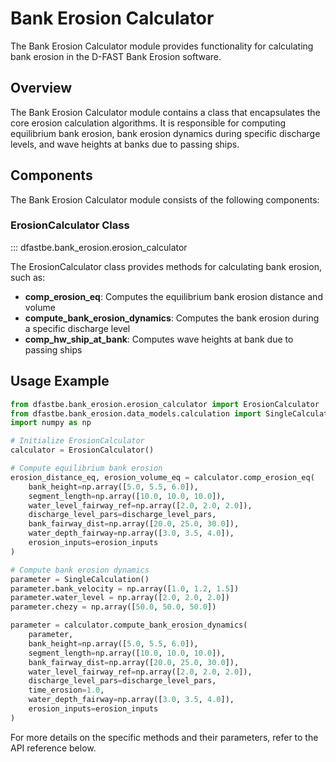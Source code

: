 # Bank Erosion Calculator

The Bank Erosion Calculator module provides functionality for calculating bank erosion in the D-FAST Bank Erosion software.

## Overview

The Bank Erosion Calculator module contains a class that encapsulates the core erosion calculation algorithms. It is responsible for computing equilibrium bank erosion, bank erosion dynamics during specific discharge levels, and wave heights at banks due to passing ships.

## Components

The Bank Erosion Calculator module consists of the following components:

### ErosionCalculator Class

::: dfastbe.bank_erosion.erosion_calculator

The ErosionCalculator class provides methods for calculating bank erosion, such as:

- **comp_erosion_eq**: Computes the equilibrium bank erosion distance and volume
- **compute_bank_erosion_dynamics**: Computes the bank erosion during a specific discharge level
- **comp_hw_ship_at_bank**: Computes wave heights at bank due to passing ships

## Usage Example

```python
from dfastbe.bank_erosion.erosion_calculator import ErosionCalculator
from dfastbe.bank_erosion.data_models.calculation import SingleCalculation, SingleParameters, SingleErosion
import numpy as np

# Initialize ErosionCalculator
calculator = ErosionCalculator()

# Compute equilibrium bank erosion
erosion_distance_eq, erosion_volume_eq = calculator.comp_erosion_eq(
    bank_height=np.array([5.0, 5.5, 6.0]),
    segment_length=np.array([10.0, 10.0, 10.0]),
    water_level_fairway_ref=np.array([2.0, 2.0, 2.0]),
    discharge_level_pars=discharge_level_pars,
    bank_fairway_dist=np.array([20.0, 25.0, 30.0]),
    water_depth_fairway=np.array([3.0, 3.5, 4.0]),
    erosion_inputs=erosion_inputs
)

# Compute bank erosion dynamics
parameter = SingleCalculation()
parameter.bank_velocity = np.array([1.0, 1.2, 1.5])
parameter.water_level = np.array([2.0, 2.0, 2.0])
parameter.chezy = np.array([50.0, 50.0, 50.0])

parameter = calculator.compute_bank_erosion_dynamics(
    parameter,
    bank_height=np.array([5.0, 5.5, 6.0]),
    segment_length=np.array([10.0, 10.0, 10.0]),
    bank_fairway_dist=np.array([20.0, 25.0, 30.0]),
    water_level_fairway_ref=np.array([2.0, 2.0, 2.0]),
    discharge_level_pars=discharge_level_pars,
    time_erosion=1.0,
    water_depth_fairway=np.array([3.0, 3.5, 4.0]),
    erosion_inputs=erosion_inputs
)
```

For more details on the specific methods and their parameters, refer to the API reference below.